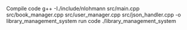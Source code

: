 Compile code
g++ -I./include/nlohmann src/main.cpp src/book_manager.cpp src/user_manager.cpp src/json_handler.cpp -o library_management_system
run code
./library_management_system
